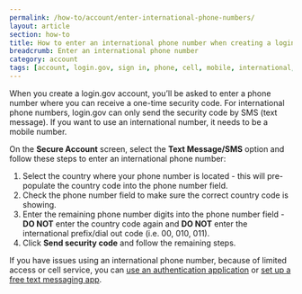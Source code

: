 ```yaml
---
permalink: /how-to/account/enter-international-phone-numbers/
layout: article
section: how-to
title: How to enter an international phone number when creating a login.gov account
breadcrumb: Enter an international phone number
category: account
tags: [account, login.gov, sign in, phone, cell, mobile, international, country code, support-update-account]
---
```


When you create a login.gov account, you’ll be asked to enter a phone number where you can receive a one-time security code. For international phone numbers, login.gov can only send the security code by SMS (text message). If you want to use an international number, it needs to be a mobile number.

On the **Secure Account** screen, select the **Text Message/SMS** option and follow these steps to enter an international phone number:

1. Select the country where your phone number is located - this will pre-populate the country code into the phone number field.
2. Check the phone number field to make sure the correct country code is showing.
3. Enter the remaining phone number digits into the phone number field - **DO NOT** enter the country code again and **DO NOT** enter the international prefix/dial out code (i.e. 00, 010, 011).
4. Click **Send security code** and follow the remaining steps.

If you have issues using an international phone number, because of limited access or cell service, you can [use an authentication application](../limited-access.md#use-an-authentication-application-to-generate-a-logingov-security-code/) or [set up a free text messaging app](../limited-access.md#use-a-free-text-messaging-application/).
